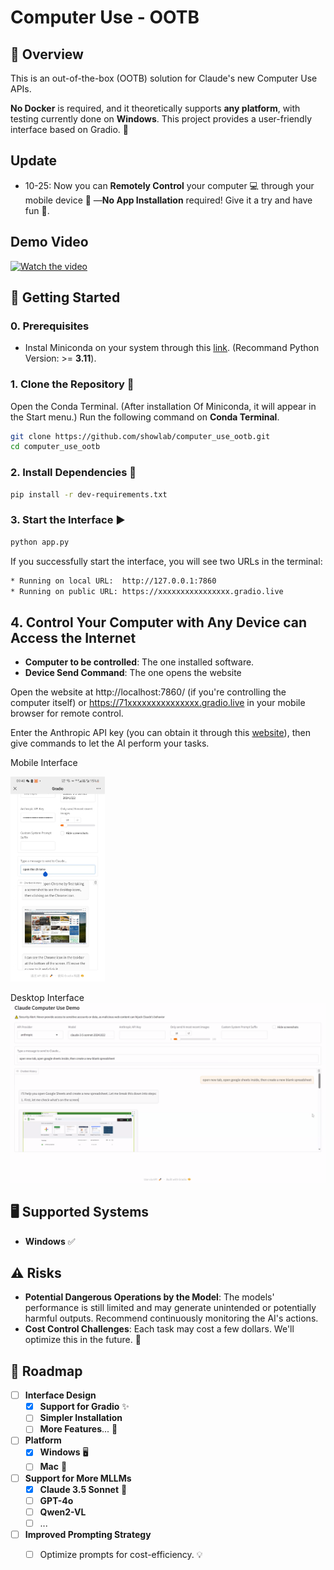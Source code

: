 # Computer Use - OOTB

## 🌟 Overview
This is an out-of-the-box (OOTB) solution for Claude's new Computer Use APIs. 

**No Docker** is required, and it theoretically supports **any platform**, with testing currently done on **Windows**. This project provides a user-friendly interface based on Gradio. 🎨

## Update
- 10-25: Now you can **Remotely Control** your computer 💻 through your mobile device 📱 —**No App Installation** required! Give it a try and have fun 🎉.

## Demo Video

[![Watch the video](https://img.youtube.com/vi/VH9bEUkdIAY/maxresdefault.jpg)](https://youtu.be/VH9bEUkdIAY)

## 🚀 Getting Started

### 0. Prerequisites
- Instal Miniconda on your system through this [link](https://www.anaconda.com/download?utm_source=anacondadocs&utm_medium=documentation&utm_campaign=download&utm_content=topnavalldocs). (Recommand Python Version: >= **3.11**).

### 1. Clone the Repository 📂
Open the Conda Terminal. (After installation Of Miniconda, it will appear in the Start menu.)
Run the following command on **Conda Terminal**.
```bash
git clone https://github.com/showlab/computer_use_ootb.git
cd computer_use_ootb
```

### 2. Install Dependencies 🔧
```bash
pip install -r dev-requirements.txt
```

### 3. Start the Interface ▶️
```bash
python app.py
```
If you successfully start the interface, you will see two URLs in the terminal:
```bash
* Running on local URL:  http://127.0.0.1:7860
* Running on public URL: https://xxxxxxxxxxxxxxxx.gradio.live
```

## 4. Control Your Computer with Any Device can Access the Internet
- **Computer to be controlled**: The one installed software.
- **Device Send Command**: The one opens the website
  
Open the website at http://localhost:7860/ (if you're controlling the computer itself) or https://71xxxxxxxxxxxxxxx.gradio.live in your mobile browser for remote control.

Enter the Anthropic API key (you can obtain it through this [website](https://console.anthropic.com/settings/keys)), then give commands to let the AI perform your tasks.

Mobile Interface

<img src="./assets/gradio_mobile.jpg" alt="gradio_interface" width="30%">

Desktop Interface
![gradio_interface](./assets/gradio_interface.png)

## 🖥️ Supported Systems
- **Windows** ✅

## ⚠️ Risks
- **Potential Dangerous Operations by the Model**: The models' performance is still limited and may generate unintended or potentially harmful outputs. Recommend continuously monitoring the AI's actions. 
- **Cost Control Challenges**: Each task may cost a few dollars. We'll optimize this in the future. 💸

## 📅 Roadmap

- [ ] **Interface Design**
  - [x] **Support for Gradio** ✨
  - [ ] **Simpler Installation**
  - [ ] **More Features**... 🚀
- [ ] **Platform**
  - [x] **Windows** 🖥️
  - [ ] **Mac** 🍎
- [ ] **Support for More MLLMs**
  - [x] **Claude 3.5 Sonnet** 🎵
  - [ ] **GPT-4o**
  - [ ] **Qwen2-VL**
  - [ ] ...
- [ ] **Improved Prompting Strategy**
  - [ ] Optimize prompts for cost-efficiency. 💡


